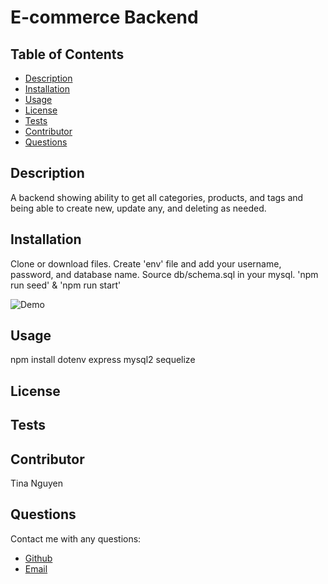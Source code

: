 
# E-commerce Backend
## Table of Contents
* [Description](#description)
* [Installation](#installation)
* [Usage](#Usage)
* [License](#License)
* [Tests](#Tests)
* [Contributor](#Contributor)
* [Questions](#Questions)

## Description 
A backend showing ability to get all categories, products, and tags and being able to create new, update any, and deleting as needed.

## Installation
Clone or download files. Create 'env' file and add your username, password, and database name. Source db/schema.sql in your mysql. 'npm run seed' & 'npm run start'

![Demo](https://github.com/ohwhytina/E-commerce/blob/main/img/Demogif.gif?raw=true)
## Usage
npm install dotenv express mysql2 sequelize

## License


## Tests


## Contributor
Tina Nguyen

## Questions 
Contact me with any questions: 
* [Github](https://github.com/ohwhytina)
* [Email](mailto:nguyentinaca@yahoo.com)
